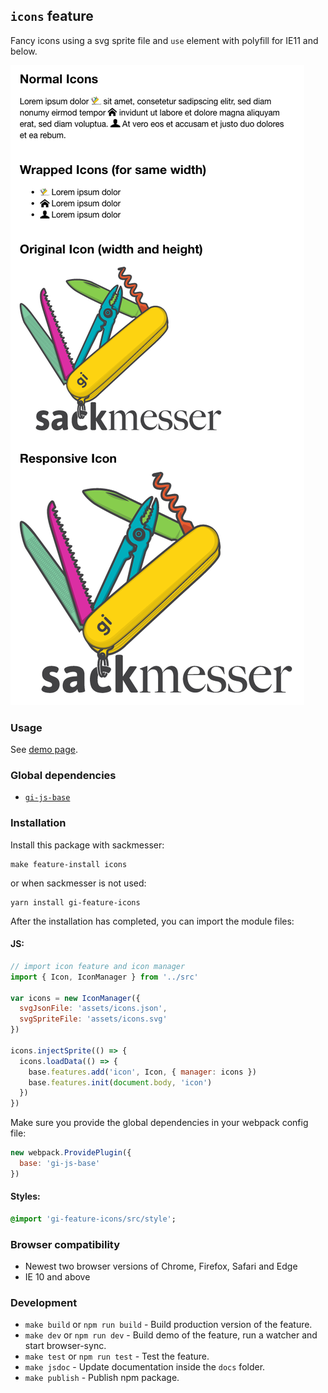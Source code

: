 ## `icons` feature

Fancy icons using a svg sprite file and `use` element with polyfill for IE11 and below.

![demo](demo/example.png)

### Usage

See [demo page](demo/index.html).

### Global dependencies

* [`gi-js-base`](https://github.com/Goldinteractive/js-base)

### Installation

Install this package with sackmesser:

    make feature-install icons

or when sackmesser is not used:

    yarn install gi-feature-icons

After the installation has completed, you can import the module files:

#### JS:

```javascript
// import icon feature and icon manager
import { Icon, IconManager } from '../src'

var icons = new IconManager({
  svgJsonFile: 'assets/icons.json',
  svgSpriteFile: 'assets/icons.svg'
})

icons.injectSprite(() => {
  icons.loadData(() => {
    base.features.add('icon', Icon, { manager: icons })
    base.features.init(document.body, 'icon')
  })
})
```

Make sure you provide the global dependencies in your webpack config file:

```javascript
new webpack.ProvidePlugin({
  base: 'gi-js-base'
})
```

#### Styles:

```sass
@import 'gi-feature-icons/src/style';
```

### Browser compatibility

* Newest two browser versions of Chrome, Firefox, Safari and Edge
* IE 10 and above

### Development

* `make build` or `npm run build` - Build production version of the feature.
* `make dev` or `npm run dev` - Build demo of the feature, run a watcher and start browser-sync.
* `make test` or `npm run test` - Test the feature.
* `make jsdoc` - Update documentation inside the `docs` folder.
* `make publish` - Publish npm package.
